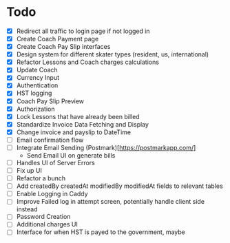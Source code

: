 # Todo

- [x] Redirect all traffic to login page if not logged in
- [x] Create Coach Payment page
- [x] Create Coach Pay Slip interfaces 
- [x] Design system for different skater types (resident, us, international)
- [x] Refactor Lessons and Coach charges calculations
- [x] Update Coach 
- [x] Currency Input
- [x] Authentication
- [x] HST logging
- [x] Coach Pay Slip Preview
- [x] Authorization 
- [x] Lock Lessons that have already been billed
- [x] Standardize Invoice Data Fetching and Display
- [x] Change invoice and payslip to DateTime
- [ ] Email confirmation flow
- [ ] Integrate Email Sending (Postmark)[https://postmarkapp.com/] 
    - Send Email UI on generate bills
- [ ] Handles UI of Server Errors
- [ ] Fix up UI
- [ ] Refactor a bunch
- [ ] Add createdBy createdAt modifiedBy modifiedAt fields to relevant tables
- [ ] Enable Logging in Caddy
- [ ] Improve Failed log in attempt screen, potentially handle client side instead
- [ ] Password Creation
- [ ] Additional charges UI 
- [ ] Interface for when HST is payed to the government, maybe 

